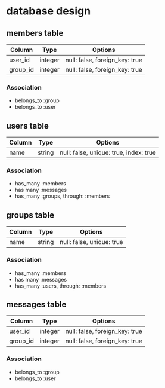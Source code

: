 # database design


## members table

|Column|Type|Options|
|------|----|-------|
|user_id|integer|null: false, foreign_key: true|
|group_id|integer|null: false, foreign_key: true|

### Association
- belongs_to :group
- belongs_to :user


## users table

Column|Type|Options|
|------|----|-------|
|name|string|null: false, unique: true, index: true|

### Association
- has_many :members
- has many :messages
- has_many :groups, through: :members


## groups table

Column|Type|Options|
|------|----|-------|
|name|string|null: false, unique: true|

### Association
- has_many :members
- has many :messages
- has_many :users, through: :members


## messages table

|Column|Type|Options|
|------|----|-------|
|user_id|integer|null: false, foreign_key: true|
|group_id|integer|null: false, foreign_key: true|

### Association
- belongs_to :group
- belongs_to :user


